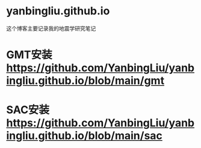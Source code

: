 # yanbingliu.github.io
这个博客主要记录我的地震学研究笔记

# GMT安装 https://github.com/YanbingLiu/yanbingliu.github.io/blob/main/gmt
# SAC安装 https://github.com/YanbingLiu/yanbingliu.github.io/blob/main/sac
